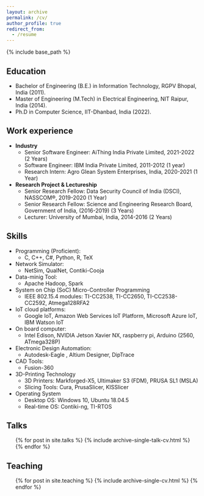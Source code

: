 ```yaml
---
layout: archive 
permalink: /cv/
author_profile: true
redirect_from:
  - /resume
---
```


{% include base_path %}

## Education
* Bachelor of Engineering (B.E.) in Information Technology, RGPV Bhopal, India (2011). 
* Master of Engineering (M.Tech) in Electrical Engineering, NIT Raipur, India (2014).
* Ph.D in Computer Science, IIT-Dhanbad, India (2022).

## Work experience
* **Industry**
  * Senior Software Engineer: AiThing India Private Limited, 2021-2022 (2 Years)
  * Software Engineer: IBM India Private Limited, 2011-2012 (1 year)
  * Research Intern: Agro Glean System Enterprises, India, 2020-2021 (1 Year)
* **Research Project & Lectureship**
  * Senior Research Fellow: Data Security Council of India (DSCI), NASSCOM®, 2019-2020 (1 Year)
  * Senior Research Fellow: Science and Engineering Research Board, Government of India, (2016-2019) (3 Years)
  * Lecturer: University of Mumbai, India, 2014-2016 (2 Years)
   
  
## Skills
* Programming (Proficient):
  * C, C++, C#, Python, R, TeX
* Network Simulator:
  * NetSim, QualNet, Contiki-Cooja
* Data-minig Tool:
  * Apache Hadoop, Spark
* System on Chip (SoC) Micro-Controller Programming
  * IEEE 802.15.4 modules: TI-CC2538, TI-CC2650, TI-CC2538-CC2592, Atmega128RFA2
* IoT cloud platforms:
  * Google IoT, Amazon Web Services IoT Platform, Microsoft Azure IoT, IBM Watson IoT
* On board computer: 
  * Intel Edison, NVIDIA Jetson Xavier NX, raspberry pi, Arduino (2560, ATmega328P) 
* Electronic Design Automation:
    * Autodesk-Eagle , Altium Designer, DipTrace 
* CAD Tools:
    * Fusion-360
* 3D-Printing Technology
  * 3D Printers: Markforged-X5, Ultimaker S3 (FDM), PRUSA SL1 (MSLA)
  * Slicing Tools: Cura, PrusaSlicer, KISSlicer
* Operating System 
  * Desktop OS: Windows 10, Ubuntu 18.04.5
  * Real-time OS: Contiki-ng, TI-RTOS

## Talks
  <ul>{% for post in site.talks %}
    {% include archive-single-talk-cv.html %}
  {% endfor %}</ul>
  
## Teaching
  <ul>{% for post in site.teaching %}
    {% include archive-single-cv.html %}
  {% endfor %}</ul>
  
  

